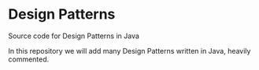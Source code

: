 Design Patterns
===============

Source code for Design Patterns in Java

In this repository we will add many Design Patterns written in Java, heavily commented.
